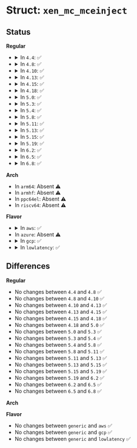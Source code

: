 # Struct: <code>xen_mc_mceinject</code>

## Status
<b>Regular</b>
<ul>
<li>
<details>
<summary>In <code>4.4</code>: ✅</summary>

```c
struct xen_mc_mceinject {
    unsigned int mceinj_cpunr;
};
```
</details>
</li>
<li>
<details>
<summary>In <code>4.8</code>: ✅</summary>

```c
struct xen_mc_mceinject {
    unsigned int mceinj_cpunr;
};
```
</details>
</li>
<li>
<details>
<summary>In <code>4.10</code>: ✅</summary>

```c
struct xen_mc_mceinject {
    unsigned int mceinj_cpunr;
};
```
</details>
</li>
<li>
<details>
<summary>In <code>4.13</code>: ✅</summary>

```c
struct xen_mc_mceinject {
    unsigned int mceinj_cpunr;
};
```
</details>
</li>
<li>
<details>
<summary>In <code>4.15</code>: ✅</summary>

```c
struct xen_mc_mceinject {
    unsigned int mceinj_cpunr;
};
```
</details>
</li>
<li>
<details>
<summary>In <code>4.18</code>: ✅</summary>

```c
struct xen_mc_mceinject {
    unsigned int mceinj_cpunr;
};
```
</details>
</li>
<li>
<details>
<summary>In <code>5.0</code>: ✅</summary>

```c
struct xen_mc_mceinject {
    unsigned int mceinj_cpunr;
};
```
</details>
</li>
<li>
<details>
<summary>In <code>5.3</code>: ✅</summary>

```c
struct xen_mc_mceinject {
    unsigned int mceinj_cpunr;
};
```
</details>
</li>
<li>
<details>
<summary>In <code>5.4</code>: ✅</summary>

```c
struct xen_mc_mceinject {
    unsigned int mceinj_cpunr;
};
```
</details>
</li>
<li>
<details>
<summary>In <code>5.8</code>: ✅</summary>

```c
struct xen_mc_mceinject {
    unsigned int mceinj_cpunr;
};
```
</details>
</li>
<li>
<details>
<summary>In <code>5.11</code>: ✅</summary>

```c
struct xen_mc_mceinject {
    unsigned int mceinj_cpunr;
};
```
</details>
</li>
<li>
<details>
<summary>In <code>5.13</code>: ✅</summary>

```c
struct xen_mc_mceinject {
    unsigned int mceinj_cpunr;
};
```
</details>
</li>
<li>
<details>
<summary>In <code>5.15</code>: ✅</summary>

```c
struct xen_mc_mceinject {
    unsigned int mceinj_cpunr;
};
```
</details>
</li>
<li>
<details>
<summary>In <code>5.19</code>: ✅</summary>

```c
struct xen_mc_mceinject {
    unsigned int mceinj_cpunr;
};
```
</details>
</li>
<li>
<details>
<summary>In <code>6.2</code>: ✅</summary>

```c
struct xen_mc_mceinject {
    unsigned int mceinj_cpunr;
};
```
</details>
</li>
<li>
<details>
<summary>In <code>6.5</code>: ✅</summary>

```c
struct xen_mc_mceinject {
    unsigned int mceinj_cpunr;
};
```
</details>
</li>
<li>
<details>
<summary>In <code>6.8</code>: ✅</summary>

```c
struct xen_mc_mceinject {
    unsigned int mceinj_cpunr;
};
```
</details>
</li>
</ul>
<b>Arch</b>
<ul>
<li>
In <code>arm64</code>: Absent ⚠️
</li>
<li>
In <code>armhf</code>: Absent ⚠️
</li>
<li>
In <code>ppc64el</code>: Absent ⚠️
</li>
<li>
In <code>riscv64</code>: Absent ⚠️
</li>
</ul>
<b>Flavor</b>
<ul>
<li>
<details>
<summary>In <code>aws</code>: ✅</summary>

```c
struct xen_mc_mceinject {
    unsigned int mceinj_cpunr;
};
```
</details>
</li>
<li>
In <code>azure</code>: Absent ⚠️
</li>
<li>
<details>
<summary>In <code>gcp</code>: ✅</summary>

```c
struct xen_mc_mceinject {
    unsigned int mceinj_cpunr;
};
```
</details>
</li>
<li>
<details>
<summary>In <code>lowlatency</code>: ✅</summary>

```c
struct xen_mc_mceinject {
    unsigned int mceinj_cpunr;
};
```
</details>
</li>
</ul>

## Differences
<b>Regular</b>
<ul>
<li>
No changes between <code>4.4</code> and <code>4.8</code> ✅
</li>
<li>
No changes between <code>4.8</code> and <code>4.10</code> ✅
</li>
<li>
No changes between <code>4.10</code> and <code>4.13</code> ✅
</li>
<li>
No changes between <code>4.13</code> and <code>4.15</code> ✅
</li>
<li>
No changes between <code>4.15</code> and <code>4.18</code> ✅
</li>
<li>
No changes between <code>4.18</code> and <code>5.0</code> ✅
</li>
<li>
No changes between <code>5.0</code> and <code>5.3</code> ✅
</li>
<li>
No changes between <code>5.3</code> and <code>5.4</code> ✅
</li>
<li>
No changes between <code>5.4</code> and <code>5.8</code> ✅
</li>
<li>
No changes between <code>5.8</code> and <code>5.11</code> ✅
</li>
<li>
No changes between <code>5.11</code> and <code>5.13</code> ✅
</li>
<li>
No changes between <code>5.13</code> and <code>5.15</code> ✅
</li>
<li>
No changes between <code>5.15</code> and <code>5.19</code> ✅
</li>
<li>
No changes between <code>5.19</code> and <code>6.2</code> ✅
</li>
<li>
No changes between <code>6.2</code> and <code>6.5</code> ✅
</li>
<li>
No changes between <code>6.5</code> and <code>6.8</code> ✅
</li>
</ul>
<b>Arch</b>
<ul>
</ul>
<b>Flavor</b>
<ul>
<li>
No changes between <code>generic</code> and <code>aws</code> ✅
</li>
<li>
No changes between <code>generic</code> and <code>gcp</code> ✅
</li>
<li>
No changes between <code>generic</code> and <code>lowlatency</code> ✅
</li>
</ul>
